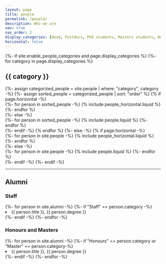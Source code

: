 ```yaml
---
layout: page
title: people
permalink: /people/
description: Who we are
nav: true
nav_order: 2
display_categories: [Head, Postdocs, PhD students, Masters students, Honours students]
horizontal: false
---
```


<!-- pages/people.md -->
<div class="people">
{%- if site.enable_people_categories and page.display_categories %}
  <!-- Display categorized people -->
  {%- for category in page.display_categories %}
  <h2 class="category">{{ category }}</h2>
  {%- assign categorized_people = site.people | where: "category", category -%}
  {%- assign sorted_people = categorized_people | sort: "order" %}
  <!-- Generate cards for all people -->
  {% if page.horizontal -%}
  <div class="container">
    <div class="row row-cols-2">
    {%- for person in sorted_people -%}
      {% include people_horizontal.liquid %}
    {%- endfor %}
    </div>
  </div>
  {%- else -%}
  <div class="grid">
    {%- for person in sorted_people -%}
      {% include people.liquid %}
    {%- endfor %}
  </div>
  {%- endif -%}
  {% endfor %}
{%- else -%}
  <!-- Generate cards for all people -->
  {% if page.horizontal -%}
  <div class="container">
    <div class="row row-cols-2">
    {%- for person in site.people -%}
      {% include people_horizontal.liquid %}
    {%- endfor %}
    </div>
  </div>
  {%- else -%}
  <div class="grid">
    {%- for person in site.people -%}
      {% include people.liquid %}
    {%- endfor %}
  </div>
  {%- endif -%}
{%- endif -%}
</div>

---

## Alumni

### Staff

<div>
  {%- for person in site.alumni -%}
    {%- if "Staff" == person.category -%}
      <li class="tab">{{ person.title }}, {{ person.degree }}</li>
    {%- endif -%}
  {%- endfor -%}
  <br>
</div> 

<!--
% ### Postdocs
<div>
{%- for person in site.alumni -%}
  {%- if "Postdoc" == person.category -%}
    <li class="tab">{{ person.title }}, {{ person.degree }}</li>
  {%- endif -%}
{%- endfor -%}
</div>

### PhD students
<div>
{%- for person in site.alumni -%}
  {%- if "PhD" == person.category -%}
    <li class="tab">{{ person.title }}, {{ person.degree }}</li>
  {%- endif -%}
{%- endfor -%}
</div>
-->

### Honours and Masters

<div>
{%- for person in site.alumni -%}
  {%- if "Honours" == person.category or "Master" == person.category-%}
    <li class="tab">{{ person.title }}, {{ person.degree }}</li>
  {%- endif -%}
{%- endfor -%}
</div>
